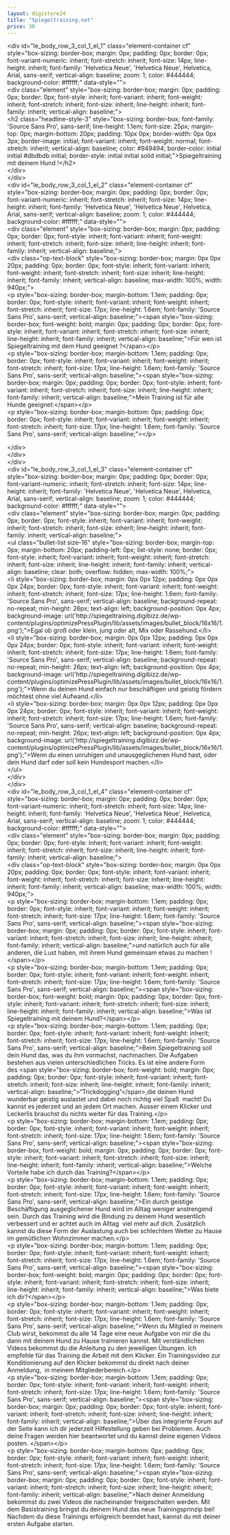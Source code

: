 ```yaml
---
layout: digistore24
title: "Spiegeltraining.net"
price: 30
---
```

<p>&lt;div id=&quot;le_body_row_3_col_1_el_1&quot; class=&quot;element-container cf&quot; style=&quot;box-sizing: border-box; margin: 0px; padding: 0px; border: 0px; font-variant-numeric: inherit; font-stretch: inherit; font-size: 14px; line-height: inherit; font-family: &apos;Helvetica Neue&apos;, &apos;Helvetica Neue&apos;, Helvetica, Arial, sans-serif; vertical-align: baseline; zoom: 1; color: #444444; background-color: #ffffff;&quot; data-style=&quot;&quot;&gt;<br>&lt;div class=&quot;element&quot; style=&quot;box-sizing: border-box; margin: 0px; padding: 0px; border: 0px; font-style: inherit; font-variant: inherit; font-weight: inherit; font-stretch: inherit; font-size: inherit; line-height: inherit; font-family: inherit; vertical-align: baseline;&quot;&gt;<br>&lt;h2 class=&quot;headline-style-3&quot; style=&quot;box-sizing: border-box; font-family: &apos;Source Sans Pro&apos;, sans-serif; line-height: 1.1em; font-size: 25px; margin-top: 0px; margin-bottom: 20px; padding: 10px 0px; border-width: 0px 0px 3px; border-image: initial; font-variant: inherit; font-weight: normal; font-stretch: inherit; vertical-align: baseline; color: #949494; border-color: initial initial #dbdbdb initial; border-style: initial initial solid initial;&quot;&gt;Spiegeltraining mit deinem Hund !&lt;/h2&gt;<br>&lt;/div&gt;<br>&lt;/div&gt;<br>&lt;div id=&quot;le_body_row_3_col_1_el_2&quot; class=&quot;element-container cf&quot; style=&quot;box-sizing: border-box; margin: 0px; padding: 0px; border: 0px; font-variant-numeric: inherit; font-stretch: inherit; font-size: 14px; line-height: inherit; font-family: &apos;Helvetica Neue&apos;, &apos;Helvetica Neue&apos;, Helvetica, Arial, sans-serif; vertical-align: baseline; zoom: 1; color: #444444; background-color: #ffffff;&quot; data-style=&quot;&quot;&gt;<br>&lt;div class=&quot;element&quot; style=&quot;box-sizing: border-box; margin: 0px; padding: 0px; border: 0px; font-style: inherit; font-variant: inherit; font-weight: inherit; font-stretch: inherit; font-size: inherit; line-height: inherit; font-family: inherit; vertical-align: baseline;&quot;&gt;<br>&lt;div class=&quot;op-text-block&quot; style=&quot;box-sizing: border-box; margin: 0px 0px 20px; padding: 0px; border: 0px; font-style: inherit; font-variant: inherit; font-weight: inherit; font-stretch: inherit; font-size: inherit; line-height: inherit; font-family: inherit; vertical-align: baseline; max-width: 100%; width: 940px;&quot;&gt;<br>&lt;p style=&quot;box-sizing: border-box; margin-bottom: 1.1em; padding: 0px; border: 0px; font-style: inherit; font-variant: inherit; font-weight: inherit; font-stretch: inherit; font-size: 17px; line-height: 1.6em; font-family: &apos;Source Sans Pro&apos;, sans-serif; vertical-align: baseline;&quot;&gt;&lt;span style=&quot;box-sizing: border-box; font-weight: bold; margin: 0px; padding: 0px; border: 0px; font-style: inherit; font-variant: inherit; font-stretch: inherit; font-size: inherit; line-height: inherit; font-family: inherit; vertical-align: baseline;&quot;&gt;F&#xFC;r wen ist Spiegeltraining mit dem Hund geeignet ?&lt;/span&gt;&lt;/p&gt;<br>&lt;p style=&quot;box-sizing: border-box; margin-bottom: 1.1em; padding: 0px; border: 0px; font-style: inherit; font-variant: inherit; font-weight: inherit; font-stretch: inherit; font-size: 17px; line-height: 1.6em; font-family: &apos;Source Sans Pro&apos;, sans-serif; vertical-align: baseline;&quot;&gt;&lt;span style=&quot;box-sizing: border-box; margin: 0px; padding: 0px; border: 0px; font-style: inherit; font-variant: inherit; font-stretch: inherit; font-size: inherit; line-height: inherit; font-family: inherit; vertical-align: baseline;&quot;&gt;Mein&#xA0;Training ist f&#xFC;r alle Hunde geeignet:&lt;/span&gt;&lt;/p&gt;<br>&lt;p style=&quot;box-sizing: border-box; margin-bottom: 0px; padding: 0px; border: 0px; font-style: inherit; font-variant: inherit; font-weight: inherit; font-stretch: inherit; font-size: 17px; line-height: 1.6em; font-family: &apos;Source Sans Pro&apos;, sans-serif; vertical-align: baseline;&quot;&gt;&lt;/p&gt;</p>
<p>&lt;/div&gt;<br>&lt;/div&gt;<br>&lt;/div&gt;<br>&lt;div id=&quot;le_body_row_3_col_1_el_3&quot; class=&quot;element-container cf&quot; style=&quot;box-sizing: border-box; margin: 0px; padding: 0px; border: 0px; font-variant-numeric: inherit; font-stretch: inherit; font-size: 14px; line-height: inherit; font-family: &apos;Helvetica Neue&apos;, &apos;Helvetica Neue&apos;, Helvetica, Arial, sans-serif; vertical-align: baseline; zoom: 1; color: #444444; background-color: #ffffff;&quot; data-style=&quot;&quot;&gt;<br>&lt;div class=&quot;element&quot; style=&quot;box-sizing: border-box; margin: 0px; padding: 0px; border: 0px; font-style: inherit; font-variant: inherit; font-weight: inherit; font-stretch: inherit; font-size: inherit; line-height: inherit; font-family: inherit; vertical-align: baseline;&quot;&gt;<br>&lt;ul class=&quot;bullet-list size-16&quot; style=&quot;box-sizing: border-box; margin-top: 0px; margin-bottom: 20px; padding-left: 0px; list-style: none; border: 0px; font-style: inherit; font-variant: inherit; font-weight: inherit; font-stretch: inherit; font-size: inherit; line-height: inherit; font-family: inherit; vertical-align: baseline; clear: both; overflow: hidden; max-width: 100%;&quot;&gt;<br> &lt;li style=&quot;box-sizing: border-box; margin: 0px 0px 12px; padding: 0px 0px 0px 24px; border: 0px; font-style: inherit; font-variant: inherit; font-weight: inherit; font-stretch: inherit; font-size: 17px; line-height: 1.6em; font-family: &apos;Source Sans Pro&apos;, sans-serif; vertical-align: baseline; background-repeat: no-repeat; min-height: 26px; text-align: left; background-position: 0px 4px; background-image: url(&apos;http://spiegeltraining.digibizz.de/wp-content/plugins/optimizePressPlugin/lib/assets/images/bullet_block/16x16/1.png&apos;);&quot;&gt;Egal ob gro&#xDF; oder klein, jung oder alt, Mix oder Rassehund.&lt;/li&gt;<br> &lt;li style=&quot;box-sizing: border-box; margin: 0px 0px 12px; padding: 0px 0px 0px 24px; border: 0px; font-style: inherit; font-variant: inherit; font-weight: inherit; font-stretch: inherit; font-size: 17px; line-height: 1.6em; font-family: &apos;Source Sans Pro&apos;, sans-serif; vertical-align: baseline; background-repeat: no-repeat; min-height: 26px; text-align: left; background-position: 0px 4px; background-image: url(&apos;http://spiegeltraining.digibizz.de/wp-content/plugins/optimizePressPlugin/lib/assets/images/bullet_block/16x16/1.png&apos;);&quot;&gt;Wenn du deinen Hund einfach nur besch&#xE4;ftigen und geistig f&#xF6;rdern m&#xF6;chtest ohne viel Aufwand.&lt;/li&gt;<br> &lt;li style=&quot;box-sizing: border-box; margin: 0px 0px 12px; padding: 0px 0px 0px 24px; border: 0px; font-style: inherit; font-variant: inherit; font-weight: inherit; font-stretch: inherit; font-size: 17px; line-height: 1.6em; font-family: &apos;Source Sans Pro&apos;, sans-serif; vertical-align: baseline; background-repeat: no-repeat; min-height: 26px; text-align: left; background-position: 0px 4px; background-image: url(&apos;http://spiegeltraining.digibizz.de/wp-content/plugins/optimizePressPlugin/lib/assets/images/bullet_block/16x16/1.png&apos;);&quot;&gt;Wenn du einen unruhigen und unausgeglichenen Hund hast, oder dein Hund darf oder soll kein Hundesport machen.&lt;/li&gt;<br>&lt;/ul&gt;<br>&lt;/div&gt;<br>&lt;/div&gt;<br>&lt;div id=&quot;le_body_row_3_col_1_el_4&quot; class=&quot;element-container cf&quot; style=&quot;box-sizing: border-box; margin: 0px; padding: 0px; border: 0px; font-variant-numeric: inherit; font-stretch: inherit; font-size: 14px; line-height: inherit; font-family: &apos;Helvetica Neue&apos;, &apos;Helvetica Neue&apos;, Helvetica, Arial, sans-serif; vertical-align: baseline; zoom: 1; color: #444444; background-color: #ffffff;&quot; data-style=&quot;&quot;&gt;<br>&lt;div class=&quot;element&quot; style=&quot;box-sizing: border-box; margin: 0px; padding: 0px; border: 0px; font-style: inherit; font-variant: inherit; font-weight: inherit; font-stretch: inherit; font-size: inherit; line-height: inherit; font-family: inherit; vertical-align: baseline;&quot;&gt;<br>&lt;div class=&quot;op-text-block&quot; style=&quot;box-sizing: border-box; margin: 0px 0px 20px; padding: 0px; border: 0px; font-style: inherit; font-variant: inherit; font-weight: inherit; font-stretch: inherit; font-size: inherit; line-height: inherit; font-family: inherit; vertical-align: baseline; max-width: 100%; width: 940px;&quot;&gt;<br>&lt;p style=&quot;box-sizing: border-box; margin-bottom: 1.1em; padding: 0px; border: 0px; font-style: inherit; font-variant: inherit; font-weight: inherit; font-stretch: inherit; font-size: 17px; line-height: 1.6em; font-family: &apos;Source Sans Pro&apos;, sans-serif; vertical-align: baseline;&quot;&gt;&lt;span style=&quot;box-sizing: border-box; margin: 0px; padding: 0px; border: 0px; font-style: inherit; font-variant: inherit; font-stretch: inherit; font-size: inherit; line-height: inherit; font-family: inherit; vertical-align: baseline;&quot;&gt;und nat&#xFC;rlich auch f&#xFC;r alle anderen, die Lust haben, mit ihrem Hund gemeinsam etwas zu machen !&lt;/span&gt;&lt;/p&gt;<br>&lt;p style=&quot;box-sizing: border-box; margin-bottom: 1.1em; padding: 0px; border: 0px; font-style: inherit; font-variant: inherit; font-weight: inherit; font-stretch: inherit; font-size: 17px; line-height: 1.6em; font-family: &apos;Source Sans Pro&apos;, sans-serif; vertical-align: baseline;&quot;&gt;&lt;span style=&quot;box-sizing: border-box; font-weight: bold; margin: 0px; padding: 0px; border: 0px; font-style: inherit; font-variant: inherit; font-stretch: inherit; font-size: inherit; line-height: inherit; font-family: inherit; vertical-align: baseline;&quot;&gt;Was ist Spiegeltraining mit deinem Hund?&lt;/span&gt;&lt;/p&gt;<br>&lt;p style=&quot;box-sizing: border-box; margin-bottom: 1.1em; padding: 0px; border: 0px; font-style: inherit; font-variant: inherit; font-weight: inherit; font-stretch: inherit; font-size: 17px; line-height: 1.6em; font-family: &apos;Source Sans Pro&apos;, sans-serif; vertical-align: baseline;&quot;&gt;Beim Spiegeltraining soll dein Hund das, was du ihm vormachst, nachmachen. Die Aufgaben bestehen aus vielen unterschiedlichen Tricks. Es ist eine andere Form des&#xA0;&lt;span style=&quot;box-sizing: border-box; font-weight: bold; margin: 0px; padding: 0px; border: 0px; font-style: inherit; font-variant: inherit; font-stretch: inherit; font-size: inherit; line-height: inherit; font-family: inherit; vertical-align: baseline;&quot;&gt;&#x201C;Trickdogging&#x201D;&lt;/span&gt;,die deinen Hund wunderbar geistig auslastet und dabei noch richtig viel Spa&#xDF; &#xA0;macht! Du kannst es jederzeit und an jedem Ort machen. Ausser einem Klicker und Leckerlis brauchst du nichts weiter f&#xFC;r das Training.&lt;/p&gt;<br>&lt;p style=&quot;box-sizing: border-box; margin-bottom: 1.1em; padding: 0px; border: 0px; font-style: inherit; font-variant: inherit; font-weight: inherit; font-stretch: inherit; font-size: 17px; line-height: 1.6em; font-family: &apos;Source Sans Pro&apos;, sans-serif; vertical-align: baseline;&quot;&gt;&lt;span style=&quot;box-sizing: border-box; font-weight: bold; margin: 0px; padding: 0px; border: 0px; font-style: inherit; font-variant: inherit; font-stretch: inherit; font-size: inherit; line-height: inherit; font-family: inherit; vertical-align: baseline;&quot;&gt;Welche Vorteile habe ich durch das Training?&lt;/span&gt;&lt;/p&gt;<br>&lt;p style=&quot;box-sizing: border-box; margin-bottom: 1.1em; padding: 0px; border: 0px; font-style: inherit; font-variant: inherit; font-weight: inherit; font-stretch: inherit; font-size: 17px; line-height: 1.6em; font-family: &apos;Source Sans Pro&apos;, sans-serif; vertical-align: baseline;&quot;&gt;Ein durch geistige Besch&#xE4;ftigung ausgeglichener Hund wird im Alltag weniger anstrengend sein. Durch das Training wird die Bindung zu deinem Hund wesentlich verbessert und er achtet auch im Alltag &#xA0;viel mehr auf dich. Zus&#xE4;tzlich kannst du diese Form der Auslastung auch bei schlechtem Wetter zu Hause im gem&#xFC;tlichen Wohnzimmer machen.&lt;/p&gt;<br>&lt;p style=&quot;box-sizing: border-box; margin-bottom: 1.1em; padding: 0px; border: 0px; font-style: inherit; font-variant: inherit; font-weight: inherit; font-stretch: inherit; font-size: 17px; line-height: 1.6em; font-family: &apos;Source Sans Pro&apos;, sans-serif; vertical-align: baseline;&quot;&gt;&lt;span style=&quot;box-sizing: border-box; font-weight: bold; margin: 0px; padding: 0px; border: 0px; font-style: inherit; font-variant: inherit; font-stretch: inherit; font-size: inherit; line-height: inherit; font-family: inherit; vertical-align: baseline;&quot;&gt;Was biete ich dir?&lt;/span&gt;&lt;/p&gt;<br>&lt;p style=&quot;box-sizing: border-box; margin-bottom: 1.1em; padding: 0px; border: 0px; font-style: inherit; font-variant: inherit; font-weight: inherit; font-stretch: inherit; font-size: 17px; line-height: 1.6em; font-family: &apos;Source Sans Pro&apos;, sans-serif; vertical-align: baseline;&quot;&gt;Wenn du Mitglied in meinem Club wirst, bekommst du alle 14 Tage eine neue Aufgabe von mir die du dann mit deinem Hund zu Hause trainieren kannst. Mit verst&#xE4;ndlichen Videos bekommst du die Anleitung zu den jeweiligen &#xDC;bungen. Ich empfehle f&#xFC;r das Training die Arbeit mit dem Klicker. Ein Trainingsvideo zur Konditionierung auf den Klicker bekommst du direkt nach deiner Anmeldung, &#xA0;in meinem&#xA0;Mitgliederbereich.&lt;/p&gt;<br>&lt;p style=&quot;box-sizing: border-box; margin-bottom: 1.1em; padding: 0px; border: 0px; font-style: inherit; font-variant: inherit; font-weight: inherit; font-stretch: inherit; font-size: 17px; line-height: 1.6em; font-family: &apos;Source Sans Pro&apos;, sans-serif; vertical-align: baseline;&quot;&gt;&lt;span style=&quot;box-sizing: border-box; margin: 0px; padding: 0px; border: 0px; font-style: inherit; font-variant: inherit; font-stretch: inherit; font-size: inherit; line-height: inherit; font-family: inherit; vertical-align: baseline;&quot;&gt;&#xDC;ber das integrierte Forum auf der Seite kann ich dir jederzeit Hilfestellung geben bei Problemen. Auch deine Fragen werden hier beantwortet und du kannst deine eigenen Videos posten.&#xA0;&lt;/span&gt;&lt;/p&gt;<br>&lt;p style=&quot;box-sizing: border-box; margin-bottom: 0px; padding: 0px; border: 0px; font-style: inherit; font-variant: inherit; font-weight: inherit; font-stretch: inherit; font-size: 17px; line-height: 1.6em; font-family: &apos;Source Sans Pro&apos;, sans-serif; vertical-align: baseline;&quot;&gt;&lt;span style=&quot;box-sizing: border-box; margin: 0px; padding: 0px; border: 0px; font-style: inherit; font-variant: inherit; font-stretch: inherit; font-size: inherit; line-height: inherit; font-family: inherit; vertical-align: baseline;&quot;&gt;Nach deiner Anmeldung bekommst du zwei Videos die nacheinander freigeschalten werden. Mit dem Basistraining bringst du deinem Hund das neue Trainingsprinzip bei! Nachdem du diese Trainings erfolgreich beendet hast, kannst du mit deiner ersten Aufgabe starten. </p>